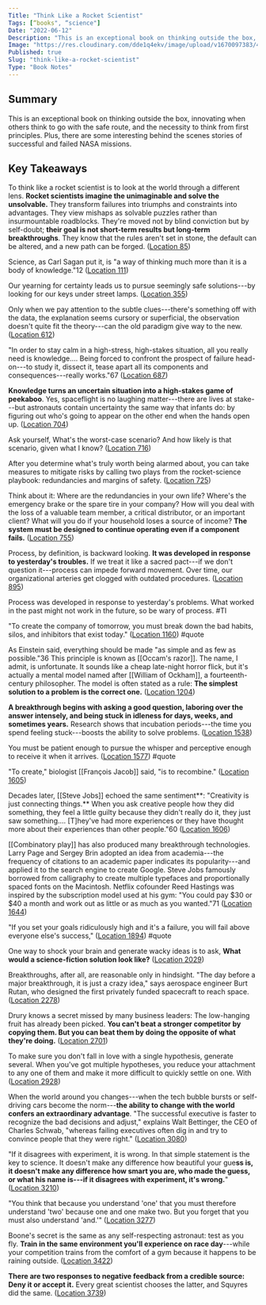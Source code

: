 ```yaml
---
Title: "Think Like a Rocket Scientist"
Tags: [“books", “science"]
Date: "2022-06-12"
Description: "This is an exceptional book on thinking outside the box, innovating when others think to go with the safe route, and the necessity to think from first principles. Plus, there are some interesting behind the scenes stories of successful and failed NASA missions."
Image: "https://res.cloudinary.com/dde1q4ekv/image/upload/v1670097383/41QlcVuSX8L._AC_SY780__y7swdm.jpg"
Published: true
Slug: "think-like-a-rocket-scientist"
Type: "Book Notes"
---
```

Summary
-------

This is an exceptional book on thinking outside the box, innovating when others think to go with the safe route, and the necessity to think from first principles. Plus, there are some interesting behind the scenes stories of successful and failed NASA missions.

Key Takeaways
-------------

To think like a rocket scientist is to look at the world through a different lens. **Rocket scientists imagine the unimaginable and solve the unsolvable.** They transform failures into triumphs and constraints into advantages. They view mishaps as solvable puzzles rather than insurmountable roadblocks. They're moved not by blind conviction but by self-doubt; **their goal is not short-term results but long-term breakthroughs**. They know that the rules aren't set in stone, the default can be altered, and a new path can be forged. ([Location 85](https://readwise.io/to_kindle?action=open&asin=B07W53SV45&location=85))

Science, as Carl Sagan put it, is "a way of thinking much more than it is a body of knowledge."12 ([Location 111](https://readwise.io/to_kindle?action=open&asin=B07W53SV45&location=111))

Our yearning for certainty leads us to pursue seemingly safe solutions---by looking for our keys under street lamps. ([Location 355](https://readwise.io/to_kindle?action=open&asin=B07W53SV45&location=355))

Only when we pay attention to the subtle clues---there's something off with the data, the explanation seems cursory or superficial, the observation doesn't quite fit the theory---can the old paradigm give way to the new. ([Location 612](https://readwise.io/to_kindle?action=open&asin=B07W53SV45&location=612))

"In order to stay calm in a high-stress, high-stakes situation, all you really need is knowledge.... Being forced to confront the prospect of failure head-on---to study it, dissect it, tease apart all its components and consequences---really works."67 ([Location 687](https://readwise.io/to_kindle?action=open&asin=B07W53SV45&location=687))

**Knowledge turns an uncertain situation into a high-stakes game of peekaboo**. Yes, spaceflight is no laughing matter---there are lives at stake---but astronauts contain uncertainty the same way that infants do: by figuring out who's going to appear on the other end when the hands open up. ([Location 704](https://readwise.io/to_kindle?action=open&asin=B07W53SV45&location=704))

Ask yourself, What's the worst-case scenario? And how likely is that scenario, given what I know? ([Location 716](https://readwise.io/to_kindle?action=open&asin=B07W53SV45&location=716))

After you determine what's truly worth being alarmed about, you can take measures to mitigate risks by calling two plays from the rocket-science playbook: redundancies and margins of safety. ([Location 725](https://readwise.io/to_kindle?action=open&asin=B07W53SV45&location=725))

Think about it: Where are the redundancies in your own life? Where's the emergency brake or the spare tire in your company? How will you deal with the loss of a valuable team member, a critical distributor, or an important client? What will you do if your household loses a source of income? **The system must be designed to continue operating even if a component fails.** ([Location 755](https://readwise.io/to_kindle?action=open&asin=B07W53SV45&location=755))

Process, by definition, is backward looking. **It was developed in response to yesterday's troubles.** If we treat it like a sacred pact---if we don't question it---process can impede forward movement. Over time, our organizational arteries get clogged with outdated procedures. ([Location 895](https://readwise.io/to_kindle?action=open&asin=B07W53SV45&location=895))

Process was developed in response to yesterday's problems. What worked in the past might not work in the future, so be wary of process. #TI

"To create the company of tomorrow, you must break down the bad habits, silos, and inhibitors that exist today." ([Location 1160](https://readwise.io/to_kindle?action=open&asin=B07W53SV45&location=1160)) #quote

As Einstein said, everything should be made "as simple and as few as possible."36 This principle is known as [[Occam's razor]]. The name, I admit, is unfortunate. It sounds like a cheap late-night horror flick, but it's actually a mental model named after [[William of Ockham]], a fourteenth-century philosopher. The model is often stated as a rule: **The simplest solution to a problem is the correct one.** ([Location 1204](https://readwise.io/to_kindle?action=open&asin=B07W53SV45&location=1204))

**A breakthrough begins with asking a good question, laboring over the answer intensely, and being stuck in idleness for days, weeks, and sometimes years.** Research shows that incubation periods---the time you spend feeling stuck---boosts the ability to solve problems. ([Location 1538](https://readwise.io/to_kindle?action=open&asin=B07W53SV45&location=1538))

You must be patient enough to pursue the whisper and perceptive enough to receive it when it arrives. ([Location 1577](https://readwise.io/to_kindle?action=open&asin=B07W53SV45&location=1577)) #quote

"To create," biologist [[François Jacob]] said, "is to recombine." ([Location 1605](https://readwise.io/to_kindle?action=open&asin=B07W53SV45&location=1605))

Decades later, [[Steve Jobs]] echoed the same sentiment**: "Creativity is just connecting things.** When you ask creative people how they did something, they feel a little guilty because they didn't really do it, they just saw something.... [T]hey've had more experiences or they have thought more about their experiences than other people."60 ([Location 1606](https://readwise.io/to_kindle?action=open&asin=B07W53SV45&location=1606))

[[Combinatory play]] has also produced many breakthrough technologies. Larry Page and Sergey Brin adopted an idea from academia---the frequency of citations to an academic paper indicates its popularity---and applied it to the search engine to create Google. Steve Jobs famously borrowed from calligraphy to create multiple typefaces and proportionally spaced fonts on the Macintosh. Netflix cofounder Reed Hastings was inspired by the subscription model used at his gym: "You could pay $30 or $40 a month and work out as little or as much as you wanted."71 ([Location 1644](https://readwise.io/to_kindle?action=open&asin=B07W53SV45&location=1644))

"If you set your goals ridiculously high and it's a failure, you will fail above everyone else's success," ([Location 1894](https://readwise.io/to_kindle?action=open&asin=B07W53SV45&location=1894)) #quote

One way to shock your brain and generate wacky ideas is to ask, **What would a science-fiction solution look like?** ([Location 2029](https://readwise.io/to_kindle?action=open&asin=B07W53SV45&location=2029))

Breakthroughs, after all, are reasonable only in hindsight. "The day before a major breakthrough, it is just a crazy idea," says aerospace engineer Burt Rutan, who designed the first privately funded spacecraft to reach space. ([Location 2278](https://readwise.io/to_kindle?action=open&asin=B07W53SV45&location=2278))

Drury knows a secret missed by many business leaders: The low-hanging fruit has already been picked. **You can't beat a stronger competitor by copying them. But you can beat them by doing the opposite of what they're doing.** ([Location 2701](https://readwise.io/to_kindle?action=open&asin=B07W53SV45&location=2701))

To make sure you don't fall in love with a single hypothesis, generate several. When you've got multiple hypotheses, you reduce your attachment to any one of them and make it more difficult to quickly settle on one. With ([Location 2928](https://readwise.io/to_kindle?action=open&asin=B07W53SV45&location=2928))

When the world around you changes---when the tech bubble bursts or self-driving cars become the norm---**the ability to change with the world confers an extraordinary advantage**. "The successful executive is faster to recognize the bad decisions and adjust," explains Walt Bettinger, the CEO of Charles Schwab, "whereas failing executives often dig in and try to convince people that they were right." ([Location 3080](https://readwise.io/to_kindle?action=open&asin=B07W53SV45&location=3080))

"If it disagrees with experiment, it is wrong. In that simple statement is the key to science. It doesn't make any difference how beautiful your gue**ss is, it doesn't make any difference how smart you are, who made the guess, or what his name is---if it disagrees with experiment, it's wrong.**" ([Location 3210](https://readwise.io/to_kindle?action=open&asin=B07W53SV45&location=3210))

"You think that because you understand 'one' that you must therefore understand 'two' because one and one make two. But you forget that you must also understand 'and.'" ([Location 3277](https://readwise.io/to_kindle?action=open&asin=B07W53SV45&location=3277))

Boone's secret is the same as any self-respecting astronaut: test as you fly. **Train in the same environment you'll experience on race day**---while your competition trains from the comfort of a gym because it happens to be raining outside. ([Location 3422](https://readwise.io/to_kindle?action=open&asin=B07W53SV45&location=3422))

**There are two responses to negative feedback from a credible source: Deny it or accept it.** Every great scientist chooses the latter, and Squyres did the same. ([Location 3739](https://readwise.io/to_kindle?action=open&asin=B07W53SV45&location=3739))
